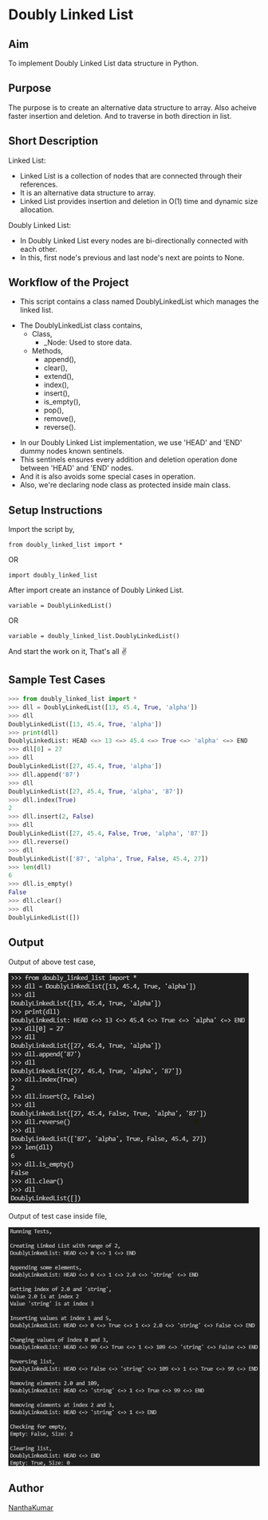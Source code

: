 # Doubly Linked List

## Aim

To implement Doubly Linked List data structure in Python.

## Purpose

The purpose is to create an alternative data structure to array. Also acheive faster insertion and deletion. And to traverse in both direction in list.

## Short Description

Linked List:

- Linked List is a collection of nodes that are connected through their references.
- It is an alternative data structure to array.
- Linked List provides insertion and deletion in O(1) time and dynamic size allocation.

Doubly Linked List:

- In Doubly Linked List every nodes are bi-directionally connected with each other.
- In this, first node's previous and last node's next are points to None.

## Workflow of the Project

- This script contains a class named DoublyLinkedList which manages the linked list.

* The DoublyLinkedList class contains,
  - Class,
    - \_Node: Used to store data.
  - Methods,
    - append(),
    - clear(),
    - extend(),
    - index(),
    - insert(),
    - is_empty(),
    - pop(),
    - remove(),
    - reverse().

- In our Doubly Linked List implementation, we use 'HEAD' and 'END' dummy nodes known sentinels.
- This sentinels ensures every addition and deletion operation done between 'HEAD' and 'END' nodes.
- And it is also avoids some special cases in operation.
- Also, we're declaring node class as protected inside main class.

## Setup Instructions

Import the script by,

```
from doubly_linked_list import *
```

OR

```
import doubly_linked_list
```

After import create an instance of Doubly Linked List.

```
variable = DoublyLinkedList()
```

OR

```
variable = doubly_linked_list.DoublyLinkedList()
```

And start the work on it, That's all ✌️

## Sample Test Cases

```python
>>> from doubly_linked_list import *
>>> dll = DoublyLinkedList([13, 45.4, True, 'alpha'])
>>> dll
DoublyLinkedList([13, 45.4, True, 'alpha'])
>>> print(dll)
DoublyLinkedList: HEAD <=> 13 <=> 45.4 <=> True <=> 'alpha' <=> END
>>> dll[0] = 27
>>> dll
DoublyLinkedList([27, 45.4, True, 'alpha'])
>>> dll.append('87')
>>> dll
DoublyLinkedList([27, 45.4, True, 'alpha', '87'])
>>> dll.index(True)
2
>>> dll.insert(2, False)
>>> dll
DoublyLinkedList([27, 45.4, False, True, 'alpha', '87'])
>>> dll.reverse()
>>> dll
DoublyLinkedList(['87', 'alpha', True, False, 45.4, 27])
>>> len(dll)
6
>>> dll.is_empty()
False
>>> dll.clear()
>>> dll
DoublyLinkedList([])
```

## Output

Output of above test case,

![Output_Screenshot_1](Images/screenshot_1.png)

Output of test case inside file,

![Output_Screenshot_2](Images/screenshot_2.png)

## Author

[NanthaKumar](https://github.com/nknantha)
